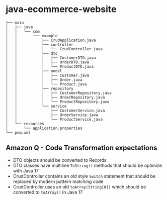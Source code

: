 # java-ecommerce-website

```src
├── main
│   ├── java
│   │   └── com
│   │       └── example
│   │           ├── CrudApplication.java
│   │           ├── controller
│   │           │   └── CrudController.java
│   │           ├── dto
│   │           │   ├── CustomerDTO.java
│   │           │   ├── OrderDTO.java
│   │           │   └── ProductDTO.java
│   │           ├── model
│   │           │   ├── Customer.java
│   │           │   ├── Order.java
│   │           │   └── Product.java
│   │           ├── repository
│   │           │   ├── CustomerRepository.java
│   │           │   ├── OrderRepository.java
│   │           │   └── ProductRepository.java
│   │           └── service
│   │               ├── CustomerService.java
│   │               ├── OrderService.java
│   │               └── ProductService.java
│   └── resources
│       └── application.properties
└── pom.xml
```

## Amazon Q - Code Transformation expectations
* DTO objects should be converted to Records
* DTO classes have multiline `ToString()` methods that should be optimize with Java 17
* CrudController contains an old style `Switch` statement that should be replaced by modern pattern matching code
* CrudController uses an old `toArray(String[0])` which should be converted to `toArray()` in Java 17

